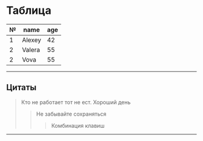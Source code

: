 # Таблица

№ | name | age
--|------|----
1 | Alexey| 42
2 |Valera | 55
2 |Vova | 55

---


## Цитаты

> Кто не работает тот не ест.
> Хороший день
>> Не забывайте сохраняться
>>> Комбинация клавиш

***


